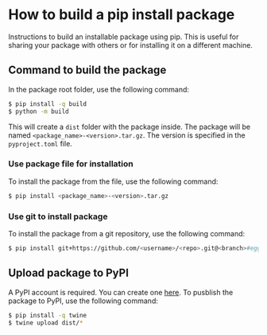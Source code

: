 # How to build a pip install package

Instructions to build an installable package using pip. This is useful for sharing your package with others or for installing it on a different machine.


## Command to build the package

In the package root folder, use the following command:

```bash
$ pip install -q build
$ python -m build
```

This will create a `dist` folder with the package inside. The package will be named `<package_name>-<version>.tar.gz`. The version is specified in the `pyproject.toml` file.

### Use package file for installation

To install the package from the file, use the following command:	
```bash
$ pip install <package_name>-<version>.tar.gz
```

### Use git to install package

To install the package from a git repository, use the following command:
```bash
$ pip install git+https://github.com/<username>/<repo>.git@<branch>#egg=<package_name>
```


## Upload package to PyPI

A PyPI account is required. You can create one [here](https://pypi.org/account/register/).
To pusblish the package to PyPI, use the following command:

```bash
$ pip install -q twine
$ twine upload dist/*
```

